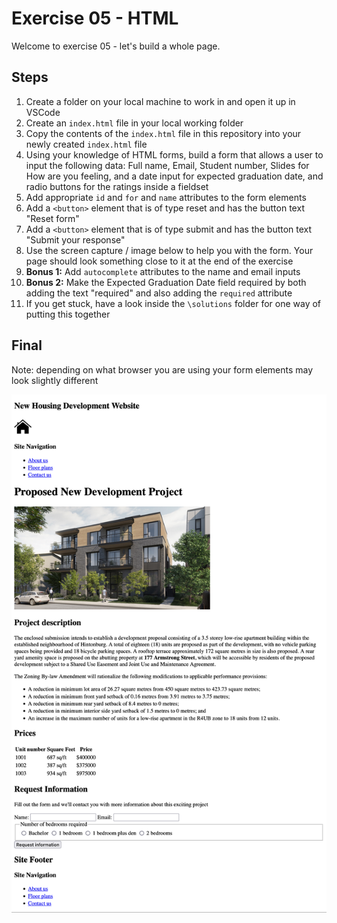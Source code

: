 # Exercise 05 - HTML

Welcome to exercise 05 - let's build a whole page.

## Steps

1. Create a folder on your local machine to work in and open it up in VSCode
2. Create an `index.html` file in your local working folder
3. Copy the contents of the `index.html` file in this repository into your newly created `index.html` file
4. Using your knowledge of HTML forms, build a form that allows a user to input the following data: Full name, Email, Student number, Slides for How are you feeling, and a date input for expected graduation date, and radio buttons for the ratings inside a fieldset
5. Add appropriate `id` and `for` and `name` attributes to the form elements
6. Add a `<button>` element that is of type reset and has the button text "Reset form"
7. Add a `<button>` element that is of type submit and has the button text "Submit your response"
8. Use the screen capture / image below to help you with the form. Your page should look something close to it at the end of the exercise
9. **Bonus 1:** Add `autocomplete` attributes to the name and email inputs
10. **Bonus 2:** Make the Expected Graduation Date field required by both adding the text "required" and also adding the `required` attribute
11. If you get stuck, have a look inside the `\solutions` folder for one way of putting this together

## Final

Note: depending on what browser you are using your form elements may look slightly different

![This is an image of the finished product](/images/finished.png)
